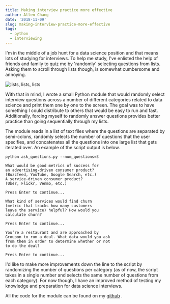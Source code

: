 ```yaml
---
title: Making interview practice more effective
author: Allen Chang
date: '2018-11-09'
slug: making-interview-practice-more-effective
tags:
  - python
  - interviewing
---
```


I'm in the middle of a job hunt for a data science position and that means lots of studying for interviews. To help me study, I've enlisted the help of friends and family to quiz me by 'randomly' selecting questions from lists. Asking them to scroll through lists though, is somewhat cumbersome and annoying.

![lists, lists, lists](https://lh3.googleusercontent.com/Wfjrk1QsOKvXMFCD1VISVBoBiv2k69HV5XPUMt2-wOyB7OKAP29ib8ZPl3uW-y_QFhHnHCtIWaaf)

With that in mind, I wrote a small Python module that would randomly select interview questions across a number of different categories related to data science and print them one by one to the screen. The goal was to have something I could distribute to others that would be easy to run and fast. Additionally, forcing myself to randomly answer questions provides better practice than going sequentially through my lists.

The module reads in a list of text files where the questions are separated by semi-colons, randomly selects the number of questions that the user specifies, and concatenates all the questions into one large list that gets iterated over. An example of the script output is below.

```
python ask_questions.py --num_questions=3

What would be good metrics of success for 
an advertising-driven consumer product? 
(Buzzfeed, YouTube, Google Search, etc.) 
A service-driven consumer product? 
(Uber, Flickr, Venmo, etc.)

Press Enter to continue...

What kind of services would find churn 
(metric that tracks how many customers 
leave the service) helpful? How would you 
calculate churn?

Press Enter to continue...

You’re a restaurant and are approached by 
Groupon to run a deal. What data would you ask
from them in order to determine whether or not
to do the deal?

Press Enter to continue...
```

I'd like to make more improvements down the line to the script by randomizing the number of questions per category (as of now, the script takes in a single number and selects the same number of questions from each category). For now though, I have an improved method of testing my knowledge and preparation for data science interviews.

All the code for the module can be found on my [github](https://github.com/allenchng/quiz-yourself) .